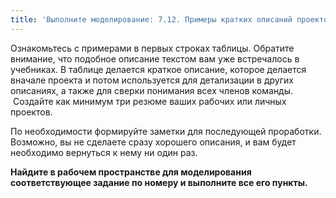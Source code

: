 ```yaml
---
title: 'Выполните моделирование: 7.12. Примеры кратких описаний проектов (резюме проекта)'
---
```


Ознакомьтесь с примерами в первых строках таблицы. Обратите внимание,
что подобное описание текстом вам уже встречалось в учебниках. В таблице
делается краткое описание, которое делается вначале проекта и потом
используется для детализации в других описаниях, а также для сверки
понимания всех членов команды.  Создайте как минимум три резюме ваших
рабочих или личных проектов.

По необходимости формируйте заметки для последующей проработки.
Возможно, вы не сделаете сразу хорошего описания, и вам будет необходимо
вернуться к нему ни один раз.

**Найдите в рабочем пространстве для моделирования соответствующее
задание по номеру и выполните все его пункты.**
